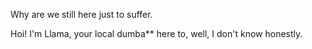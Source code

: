 Why are we still here just to suffer.

Hoi! I'm Llama, your local dumba** here to, well, I don't know honestly.
